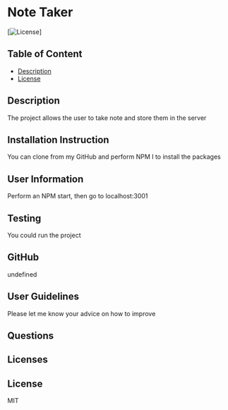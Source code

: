 # Note Taker
[![License](https://img.shields.io/badge/License-MIT%202.0-blue.svg)]
## Table of Content
* [Description](#description)
* [License](#licence)
## Description
The project allows the user to take note and store them in the server
## Installation Instruction
You can clone from my GitHub and perform NPM I to install the packages
## User Information
Perform an NPM start, then go to localhost:3001
## Testing
You could run the project 
## GitHub
undefined
## User Guidelines
Please let me know your advice on how to improve
## Questions

## Licenses
## License
MIT
